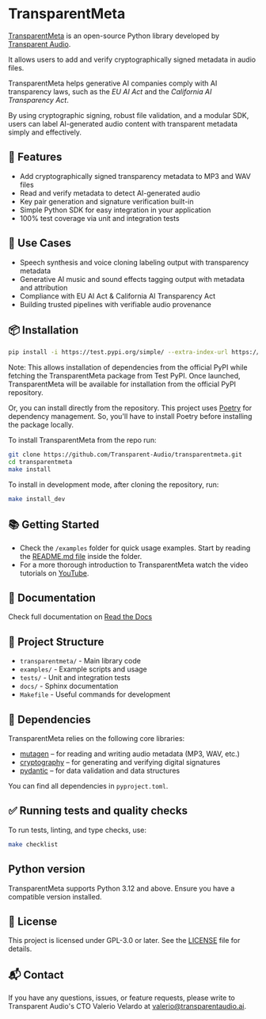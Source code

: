 # TransparentMeta

[TransparentMeta](https://github.com/Transparent-Audio/transparentmeta) is an 
open-source Python library developed by 
[Transparent Audio](https://www.transparentaudio.ai/). 

It allows users to add and verify cryptographically signed metadata in 
audio files. 

TransparentMeta helps generative AI companies comply with AI transparency laws, 
such as the *EU AI Act* and the *California AI Transparency Act*. 

By using cryptographic signing, robust file 
validation, and a modular SDK, users can label AI-generated audio 
content with transparent metadata simply and effectively.

## 🚀 Features

- Add cryptographically signed transparency metadata to MP3 and WAV files  
- Read and verify metadata to detect AI-generated audio  
- Key pair generation and signature verification built-in  
- Simple Python SDK for easy integration in your application
- 100% test coverage via unit and integration tests  

## 🔧 Use Cases

- Speech synthesis and voice cloning labeling output with transparency metadata  
- Generative AI music and sound effects tagging output with metadata and attribution  
- Compliance with EU AI Act & California AI Transparency Act  
- Building trusted pipelines with verifiable audio provenance  

## 📦 Installation

```bash
pip install -i https://test.pypi.org/simple/ --extra-index-url https://pypi.org/simple transparentmeta
```
Note: This allows installation of dependencies from the official PyPI while 
fetching the TransparentMeta package from Test PyPI. Once launched, 
TransparentMeta will be available for installation from the official PyPI 
repository.

Or, you can install directly from the repository. This project uses 
[Poetry](https://python-poetry.org/) for dependency management. So, you'll have 
to install Poetry before installing the package locally.

To install TransparentMeta from the repo run:

```bash
git clone https://github.com/Transparent-Audio/transparentmeta.git
cd transparentmeta
make install
```

To install in development mode, after cloning the repository, run:
```bash
make install_dev
```

## 📚 Getting Started 
- Check the `/examples` folder for quick usage examples. Start by reading the 
[README.md file](examples/README.md) inside the folder.
- For a more thorough introduction to TransparentMeta watch the video 
  tutorials on [YouTube](https://www.youtube.com/watch?v=hJqjb_6wGsw&list=PL-a9rWjvfqdRqYS1E6oJlC39TOz_N3yDJ&index=1&ab_channel=TransparentAudio).

## 📖 Documentation 
Check full documentation on [Read the Docs](https://transparentmeta.readthedocs.io/en/stable/)

## 📂 Project Structure 
- `transparentmeta/` - Main library code
- `examples/` - Example scripts and usage
- `tests/` - Unit and integration tests
- `docs/` - Sphinx documentation
- `Makefile` - Useful commands for development

## 🧩 Dependencies 
TransparentMeta relies on the following core libraries:
- [mutagen](https://mutagen.readthedocs.io/en/latest/) – for reading and writing audio metadata (MP3, WAV, etc.)
- [cryptography](https://cryptography.io/en/latest/) – for generating and verifying digital signatures 
- [pydantic](https://docs.pydantic.dev/latest/) – for data validation and 
  data structures

You can find all dependencies in `pyproject.toml`.

## ✅ Running tests and quality checks 
To run tests, linting, and type checks, use:
```bash
make checklist
```

## Python version 
TransparentMeta supports Python 3.12 and above. Ensure you have a compatible 
version installed.

## 📝 License 
This project is licensed under GPL-3.0 or later. See the [LICENSE](LICENSE) 
file for details.

## 📬 Contact 
If you have any questions, issues, or feature requests, please write to 
Transparent Audio's CTO Valerio Velardo at valerio@transparentaudio.ai.

